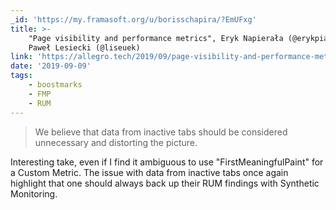 ```yaml
---
_id: 'https://my.framasoft.org/u/borisschapira/?EmUFxg'
title: >-
    "Page visibility and performance metrics", Eryk Napierała (@erykpiast) and
    Paweł Lesiecki (@liseuek)
link: 'https://allegro.tech/2019/09/page-visibility-and-performance-metrics.html'
date: '2019-09-09'
tags:
    - boostmarks
    - FMP
    - RUM
---
```


<div class="markdown"><blockquote>
<p>We believe that data from inactive tabs should be considered unnecessary and distorting the picture.</p>
</blockquote>
<p>Interesting take, even if I find it ambiguous to use &quot;FirstMeaningfulPaint&quot; for a Custom Metric. The issue with data from inactive tabs once again highlight that one should always back up their RUM findings with Synthetic Monitoring.
</p></div>
